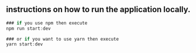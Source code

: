 <!-- provide a clear instructions on how to run the application locally. -->

## instructions on how to run the application locally.

```javascript
### if you use npm then execute
npm run start:dev

```

```javascript
### or if you want to use yarn then execute
yarn start:dev

```
